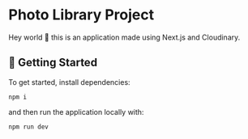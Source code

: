 # Photo Library Project

Hey world 👋 this is an application made using Next.js and Cloudinary.

## 🚀 Getting Started

To get started, install dependencies:

```
npm i
```

and then run the application locally with:

```
npm run dev
```
